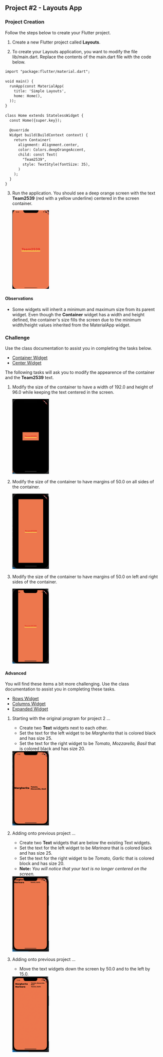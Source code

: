 ## Project #2 - Layouts App

### Project Creation

Follow the steps below to create your Flutter project.

1. Create a new Flutter project called __Layouts__.

2. To create your Layouts application, you want to modify the file lib/main.dart.  Replace the contents of the main.dart file with the code below.

```
import "package:flutter/material.dart";

void main() {
  runApp(const MaterialApp(
    title: 'Simple Layouts',
    home: Home(),
  ));
}

class Home extends StatelessWidget {
  const Home({super.key});

  @override
  Widget build(BuildContext context) {
    return Container(
      alignment: Alignment.center,
      color: Colors.deepOrangeAccent,
      child: const Text(
        "Team2539",
        style: TextStyle(fontSize: 35),
      )
    );
  }
}
```

3. Run the application.  You should see a deep orange screen with the text __Team2539__ (red with a yellow underline) centered in the screen container.

    <img src="images/p2-t1.png" width=25% height=25% />


#### Observations

- Some widgets will inherit a minimum and maximum size from its parent widget.  Even though the __Container__ widget has a width and height defined, the container's size fills the screen due to the minimum width/height values inherited from the MaterialApp widget.


### Challenge

Use the class documentation to assist you in completing the tasks below.

- [Container Widget](https://api.flutter.dev/flutter/widgets/Container-class.html)
- [Center Widget](https://api.flutter.dev/flutter/widgets/Center-class.html)

The following tasks will ask you to modify the appearence of the container and the __Team2539__ text.  

1. Modify the size of the container to have a width of 192.0 and height of 96.0 while keeping the text centered in the screen.

    <img src="images/p2-t2-1.png" width=25% height=25% />

2. Modify the size of the container to have margins of 50.0 on all sides of the container.

    <img src="images/p2-t2-2.png" width=25% height=25% />

3. Modify the size of the container to have margins of 50.0 on left and right sides of the container.

    <img src="images/p2-t2-3.png" width=25% height=25% />


#### Advanced

You will find these items a bit more challenging.  Use the class documentation to assist you in completing these tasks.

- [Rows Widget](https://api.flutter.dev/flutter/widgets/Row-class.html)
- [Columns Widget](https://api.flutter.dev/flutter/widgets/Column-class.html)
- [Expanded Widget](https://api.flutter.dev/flutter/widgets/Expanded-class.html)

1. Starting with the original program for project 2 ...
    - Create two __Text__ widgets next to each other.
    - Set the text for the left widget to be _Margherita_ that is colored black and has size 25.
    - Set the text for the right widget to be _Tomato, Mozzarella, Basil_ that is colored black and has size 20.


    <img src="images/p2-t3-1.png" width=25% height=25% />

2. Adding onto previous project ...
    - Create two __Text__ widgets that are below the existing Text widgets.
    - Set the text for the left widget to be _Marinara_ that is colored black and has size 25.
    - Set the text for the right widget to be _Tomato, Garlic_ that is colored block and has size 20.
    - __Note:__ _You will notice that your text is no longer centered on the screen._


    <img src="images/p2-t3-2.png" width=25% height=25% />

3. Adding onto previous project ...
    - Move the text widgets down the screen by 50.0 and to the left by 15.0.


    <img src="images/p2-t3-3.png" width=25% height=25% />
